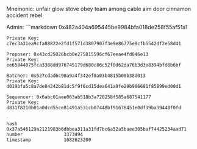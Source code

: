 Mnemonic: unfair glow stove obey team among cable aim door cinnamon accident rebel

Admin: ```markdown
0x482a404a695445be9984bfa018de258f55af51a1
```
Private Key: c7ec3a31ea9cfa88822e2fd1f571d3807907f3e9e86775e9cfb5542df2e58d41

Proposer: 0x43cd25026bcb0e275815596cf67eeae4fd846e13
Private Key: ee65844075fca3388dd976745179d680c86c52f0d62da76b3d3e8394bfd8b6bf

Batcher: 0x527cdad6c90a9a4f342ef0a03b4815b00b38d013
Private Key: d019bfa5c8a7de84242b81dc5f9f6cd15dea641a9fe29b986681f85899ed00d1

Sequencer: 0x6abc01aee063ab518b3a720258f585a687541177
Private Key: d831f8210b01a0dcd55ce81491a531cb07448bf91678451e0df39ba39448f0fd


hash                 0x37a546129a2121983b6dbbea311a31fd7bc6a52a5baee305baf74425234aad71
number               3373494
timestamp            1682623200
